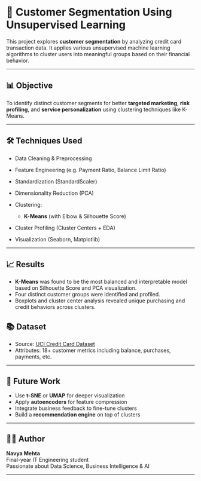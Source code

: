 # 🧠 Customer Segmentation Using Unsupervised Learning

This project explores **customer segmentation** by analyzing credit card transaction data. It applies various unsupervised machine learning algorithms to cluster users into meaningful groups based on their financial behavior.

---

## 📊 Objective

To identify distinct customer segments for better **targeted marketing**, **risk profiling**, and **service personalization** using clustering techniques like K-Means.

---

## 🛠️ Techniques Used

- Data Cleaning & Preprocessing  
- Feature Engineering (e.g. Payment Ratio, Balance Limit Ratio)
- Standardization (StandardScaler)
- Dimensionality Reduction (PCA)
- Clustering:
  - **K-Means** (with Elbow & Silhouette Score)
 
- Cluster Profiling (Cluster Centers + EDA)
- Visualization (Seaborn, Matplotlib)

---

## 📈 Results

- **K-Means** was found to be the most balanced and interpretable model based on Silhouette Score  and PCA visualization.
- Four distinct customer groups were identified and profiled.
- Boxplots and cluster center analysis revealed unique purchasing and credit behaviors across clusters.


## 📚 Dataset

- Source: [UCI Credit Card Dataset](https://www.kaggle.com/datasets/arjunbhasin2013/ccdata)
- Attributes: 18+ customer metrics including balance, purchases, payments, etc.

---

## 🚀 Future Work

- Use **t-SNE** or **UMAP** for deeper visualization  
- Apply **autoencoders** for feature compression  
- Integrate business feedback to fine-tune clusters  
- Build a **recommendation engine** on top of clusters

---

## 👩‍💻 Author

**Navya Mehta**  
Final-year IT Engineering student  
Passionate about Data Science, Business Intelligence & AI

---
